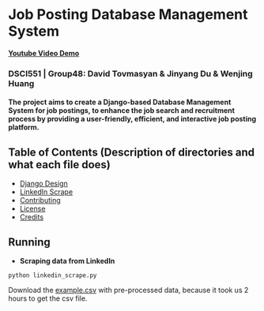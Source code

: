 # Job Posting Database Management System
**[Youtube Video Demo](https://www.youtube.com)**
### DSCI551 | Group48: David Tovmasyan & Jinyang Du & Wenjing Huang
#### The project aims to create a Django-based Database Management System for job postings, to enhance the job search and recruitment process by providing a user-friendly, efficient, and interactive job posting platform.

## Table of Contents (Description of directories and what each file does)
- [Django Design](#django_project)
- [LinkedIn Scrape](#linkedin_scrape.py)
- [Contributing](#contributing)
- [License](#license)
- [Credits](#credits)

## Running
- **Scraping data from LinkedIn**
```shell
python linkedin_scrape.py
```
Download the [example.csv](https://drive.google.com/file/d/1RLI85-oi-JQM9OdJEVLjCz-DFzeScRY5/view?usp=sharing) with pre-processed data, because it took us 2 hours to get the csv file.
